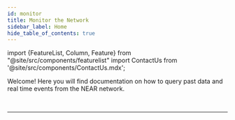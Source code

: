 ```yaml
---
id: monitor
title: Monitor the Network
sidebar_label: Home
hide_table_of_contents: true
---
```

import {FeatureList, Column, Feature} from "@site/src/components/featurelist"
import ContactUs from '@site/src/components/ContactUs.mdx';


Welcome! Here you will find documentation on how to query past data and real time events from the NEAR network.

<FeatureList>
  <Column title="Realtime Tracking">
    <Feature url="/tools/realtime" title="Events (Websocket)" subtitle="Simplest way to listen for events" image="smart-contracts.png" />
    <Feature url="/tutorials/indexer/nft-indexer" title="Events (NEAR Lake)" subtitle="Use our Data Lake to listen for events" image="multiple.png" />
  </Column>
  <Column title="Data Analytics">
    <Feature url="/bos/queryapi/big-query" title="Google BigQuery" subtitle="Query network data in a cost efficient way" image="experiment.png" />
  </Column>
  <Column title="NEAR Lake Framework">
    <Feature url="/tools/near-lake" title="Overview" subtitle="Learn about our Data Lake" image="near-logo.png" />
    <Feature url="/develop/lake/primitives" title="Primitives" subtitle="Data Lake Primitives" image="guest-book.png" />
    <Feature url="/tutorials/indexer/js-lake-indexer" title="JS Tutorial" subtitle="Learn how to consume data from our Lake using JS" image="near-api-js.png" />
    
  </Column>
</FeatureList>

<br/>

---

<ContactUs />

